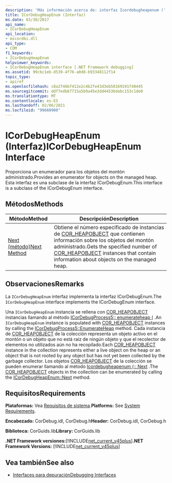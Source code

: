 ```yaml
---
description: 'Más información acerca de: interfaz Icordebugheapenum ('
title: ICorDebugHeapEnum (Interfaz)
ms.date: 03/30/2017
api_name:
- ICorDebugHeapEnum
api_location:
- mscordbi.dll
api_type:
- COM
f1_keywords:
- ICorDebugHeapEnum
helpviewer_keywords:
- ICorDebugHeapEnum interface [.NET Framework debugging]
ms.assetid: 99cbc1eb-d539-4f76-a0d8-b93348112f14
topic_type:
- apiref
ms.openlocfilehash: c8a2f46bf412e2c4b2fe43d3eb50169191f40445
ms.sourcegitcommit: ddf7edb67715a5b9a45e3dd44536dabc153c1de0
ms.translationtype: MT
ms.contentlocale: es-ES
ms.lasthandoff: 02/06/2021
ms.locfileid: "99660900"
---
```

# <a name="icordebugheapenum-interface"></a><span data-ttu-id="95dcd-103">ICorDebugHeapEnum (Interfaz)</span><span class="sxs-lookup"><span data-stu-id="95dcd-103">ICorDebugHeapEnum Interface</span></span>

<span data-ttu-id="95dcd-104">Proporciona un enumerador para los objetos del montón administrado.</span><span class="sxs-lookup"><span data-stu-id="95dcd-104">Provides an enumerator for objects on the managed heap.</span></span> <span data-ttu-id="95dcd-105">Esta interfaz es una subclase de la interfaz ICorDebugEnum.</span><span class="sxs-lookup"><span data-stu-id="95dcd-105">This interface is a subclass of the ICorDebugEnum interface.</span></span>  
  
## <a name="methods"></a><span data-ttu-id="95dcd-106">Métodos</span><span class="sxs-lookup"><span data-stu-id="95dcd-106">Methods</span></span>  
  
|<span data-ttu-id="95dcd-107">Método</span><span class="sxs-lookup"><span data-stu-id="95dcd-107">Method</span></span>|<span data-ttu-id="95dcd-108">Descripción</span><span class="sxs-lookup"><span data-stu-id="95dcd-108">Description</span></span>|  
|------------|-----------------|  
|[<span data-ttu-id="95dcd-109">Next (método)</span><span class="sxs-lookup"><span data-stu-id="95dcd-109">Next Method</span></span>](icordebugheapenum-next-method.md)|<span data-ttu-id="95dcd-110">Obtiene el número especificado de instancias de [COR_HEAPOBJECT](cor-heapobject-structure.md) que contienen información sobre los objetos del montón administrado.</span><span class="sxs-lookup"><span data-stu-id="95dcd-110">Gets the specified number of [COR_HEAPOBJECT](cor-heapobject-structure.md) instances that contain information about objects on the managed heap.</span></span>|  
  
## <a name="remarks"></a><span data-ttu-id="95dcd-111">Observaciones</span><span class="sxs-lookup"><span data-stu-id="95dcd-111">Remarks</span></span>  

 <span data-ttu-id="95dcd-112">La `ICorDebugHeapEnum` interfaz implementa la interfaz ICorDebugEnum.</span><span class="sxs-lookup"><span data-stu-id="95dcd-112">The `ICorDebugHeapEnum` interface implements the ICorDebugEnum interface.</span></span>  
  
 <span data-ttu-id="95dcd-113">Una `ICorDebugHeapEnum` instancia se rellena con [COR_HEAPOBJECT](cor-heapobject-structure.md) instancias llamando al método [ICorDebugProcess5:: enumerateheap (](icordebugprocess5-enumerateheap-method.md) .</span><span class="sxs-lookup"><span data-stu-id="95dcd-113">An `ICorDebugHeapEnum` instance is populated with [COR_HEAPOBJECT](cor-heapobject-structure.md) instances by calling the [ICorDebugProcess5::EnumerateHeap](icordebugprocess5-enumerateheap-method.md) method.</span></span> <span data-ttu-id="95dcd-114">Cada instancia de [COR_HEAPOBJECT](cor-heapobject-structure.md) de la colección representa un objeto activo en el montón o un objeto que no está raíz de ningún objeto y que el recolector de elementos no utilizados aún no ha recopilado.</span><span class="sxs-lookup"><span data-stu-id="95dcd-114">Each [COR_HEAPOBJECT](cor-heapobject-structure.md) instance in the collection represents either a live object on the heap or an object that is not rooted by any object but has not yet been collected by the garbage collector.</span></span> <span data-ttu-id="95dcd-115">Los objetos [COR_HEAPOBJECT](cor-heapobject-structure.md) de la colección se pueden enumerar llamando al método [Icordebugheapenum (:: Next](icordebugheapenum-next-method.md) .</span><span class="sxs-lookup"><span data-stu-id="95dcd-115">The [COR_HEAPOBJECT](cor-heapobject-structure.md) objects in the collection can be enumerated by calling the [ICorDebugHeapEnum::Next](icordebugheapenum-next-method.md) method.</span></span>  
  
## <a name="requirements"></a><span data-ttu-id="95dcd-116">Requisitos</span><span class="sxs-lookup"><span data-stu-id="95dcd-116">Requirements</span></span>  

 <span data-ttu-id="95dcd-117">**Plataformas:** Vea [Requisitos de sistema](../../get-started/system-requirements.md).</span><span class="sxs-lookup"><span data-stu-id="95dcd-117">**Platforms:** See [System Requirements](../../get-started/system-requirements.md).</span></span>  
  
 <span data-ttu-id="95dcd-118">**Encabezado:** CorDebug.idl, CorDebug.h</span><span class="sxs-lookup"><span data-stu-id="95dcd-118">**Header:** CorDebug.idl, CorDebug.h</span></span>  
  
 <span data-ttu-id="95dcd-119">**Biblioteca:** CorGuids.lib</span><span class="sxs-lookup"><span data-stu-id="95dcd-119">**Library:** CorGuids.lib</span></span>  
  
 <span data-ttu-id="95dcd-120">**.NET Framework versiones:**[!INCLUDE[net_current_v45plus](../../../../includes/net-current-v45plus-md.md)]</span><span class="sxs-lookup"><span data-stu-id="95dcd-120">**.NET Framework Versions:** [!INCLUDE[net_current_v45plus](../../../../includes/net-current-v45plus-md.md)]</span></span>  
  
## <a name="see-also"></a><span data-ttu-id="95dcd-121">Vea también</span><span class="sxs-lookup"><span data-stu-id="95dcd-121">See also</span></span>

- [<span data-ttu-id="95dcd-122">Interfaces para depuración</span><span class="sxs-lookup"><span data-stu-id="95dcd-122">Debugging Interfaces</span></span>](debugging-interfaces.md)
